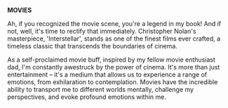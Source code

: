 **MOVIES**

<!-- If you recognized the movie, you're a legend. If not, I want you to go, find and watch Christopher Nolan's timeless classic, one of the finest movies ever made, 'The Interstellar', right away. I am a huge movie buff and I go absolutely dumbfound when watching movies that truly amuse me intellectually or make me feel some very deep emotion.   -->

Ah, if you recognized the movie scene, you're a legend in my book! And if not, well, it's time to rectify that immediately. Christopher Nolan's masterpiece, 'Interstellar', stands as one of the finest films ever crafted, a timeless classic that transcends the boundaries of cinema.

<!-- As a self-proclaimed movie buff who started watching movies because of my fellow movie buff dad, I'm constantly in awe of the power of cinema. It's more than just entertainment – it's a medium through which we can experience a myriad of emotions, from exhilaration and joy to heartbreak and contemplation. Movies have had this incredible ability to transport me to different worlds mentally, challenge my perspectives, and evoke deep-seated emotions within me. -->

As a self-proclaimed movie buff, inspired by my fellow movie enthusiast dad, I'm constantly awestruck by the power of cinema. It's more than just entertainment – it's a medium that allows us to experience a range of emotions, from exhilaration to contemplation. Movies have the incredible ability to transport me to different worlds mentally, challenge my perspectives, and evoke profound emotions within me.